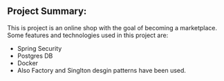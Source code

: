 ## Project Summary:
This is project is an online shop with the goal of becoming a marketplace.
Some features and technologies used in this project are:
- Spring Security
- Postgres DB
- Docker
- Also Factory and Singlton desgin patterns have been used.
